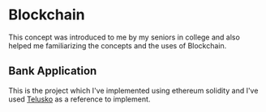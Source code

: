 # Blockchain

This concept was introduced to me by my seniors in college and also helped me familiarizing the concepts and the uses of Blockchain.

## Bank Application

This is the project which I've implemented using ethereum solidity and I've used [Telusko](https://www.youtube.com/user/javaboynavin) as a reference to implement. 